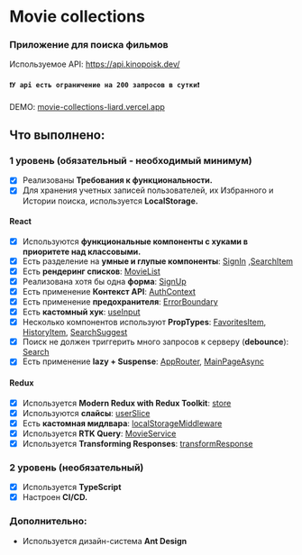 # Movie collections
### Приложение для поиска фильмов
Используемое API: https://api.kinopoisk.dev/ 
#### `❗У api есть ограничение на 200 запросов в сутки❗`

DEMO: [movie-collections-liard.vercel.app](https://movie-collections-liard.vercel.app/)

## Что выполнено:

### 1 уровень (обязательный - необходимый минимум)
- [x] Реализованы __Требования к функциональности.__
- [x] Для хранения учетных записей пользователей, их Избранного и Истории поиска, используется __LocalStorage.__

#### React
- [x] Используются __функциональные компоненты c хуками в приоритете над классовыми.__
- [x] Есть разделение на __умные и глупые компоненты__: [SignIn](https://github.com/SarNadya/movie_collections/blob/master/src/components/SignIn.tsx) ,[SearchItem](https://github.com/SarNadya/movie_collections/blob/master/src/components/SearchItem/SearchItem.tsx)
- [x] Есть __рендеринг списков__: [MovieList](https://github.com/SarNadya/movie_collections/blob/master/src/components/MovieList.tsx)
- [x] Реализована хотя бы одна __форма__: [SignUp](https://github.com/SarNadya/movie_collections/blob/master/src/components/SignUp.tsx)
- [x] Есть применение __Контекст API__: [AuthContext](https://github.com/SarNadya/movie_collections/blob/master/src/context/AuthContext.tsx)
- [x] Есть применение __предохранителя__: [ErrorBoundary](https://github.com/SarNadya/movie_collections/blob/master/src/components/ErrorBoundary/ErrorBoundary.tsx)
- [x] Есть  __кастомный хук__: [useInput](https://github.com/SarNadya/movie_collections/blob/master/src/hooks/useInput.tsx)
- [x] Несколько компонентов используют __PropTypes__: [FavoritesItem](https://github.com/SarNadya/movie_collections/blob/master/src/components/FavoritesItem/FavoritesItem.tsx), [HistoryItem](https://github.com/SarNadya/movie_collections/blob/master/src/components/HistoryItem/HistoryItem.tsx), [SearchSuggest](https://github.com/SarNadya/movie_collections/blob/master/src/components/SearchSuggest/SearchSuggest.tsx)
- [x] Поиск не должен триггерить много запросов к серверу (__debounce__): [Search](https://github.com/SarNadya/movie_collections/blob/master/src/components/Search/Search.tsx)
- [x] Есть применение __lazy + Suspense__: [AppRouter](https://github.com/SarNadya/movie_collections/blob/master/src/components/AppRouter.tsx), [MainPageAsync](https://github.com/SarNadya/movie_collections/blob/master/src/pages/MainPage/MainPage.async.tsx)

#### Redux
- [x] Используется __Modern Redux with Redux Toolkit__: [store](https://github.com/SarNadya/movie_collections/blob/master/src/store/store.ts)
- [x] Используются __слайсы__: [userSlice](https://github.com/SarNadya/movie_collections/blob/master/src/store/reducers/userSlice.ts)
- [x] Есть __кастомная мидлвара__: [localStorageMiddleware](https://github.com/SarNadya/movie_collections/blob/master/src/store/middlewares/localStorageMiddleware.ts)
- [x] Используется __RTK Query__: [MovieService](https://github.com/SarNadya/movie_collections/blob/master/src/services/MovieService.ts)
- [x] Используется __Transforming Responses__: [transformResponse](https://github.com/SarNadya/movie_collections/blob/master/src/utils/transformResponse.ts)

### 2 уровень (необязательный)
- [x] Используется __TypeScript__
- [x] Настроен __CI/CD.__

### Дополнительно:
- Используется дизайн-система __Ant Design__
